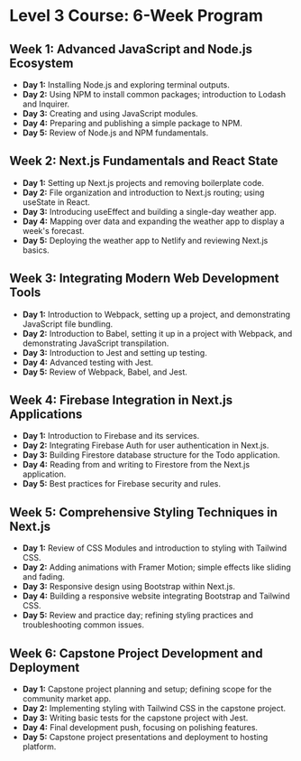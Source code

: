 # Level 3 Course: 6-Week Program

## Week 1: Advanced JavaScript and Node.js Ecosystem

- **Day 1:** Installing Node.js and exploring terminal outputs.
- **Day 2:** Using NPM to install common packages; introduction to Lodash and Inquirer.
- **Day 3:** Creating and using JavaScript modules.
- **Day 4:** Preparing and publishing a simple package to NPM.
- **Day 5:** Review of Node.js and NPM fundamentals.

## Week 2: Next.js Fundamentals and React State

- **Day 1:** Setting up Next.js projects and removing boilerplate code.
- **Day 2:** File organization and introduction to Next.js routing; using useState in React.
- **Day 3:** Introducing useEffect and building a single-day weather app.
- **Day 4:** Mapping over data and expanding the weather app to display a week's forecast.
- **Day 5:** Deploying the weather app to Netlify and reviewing Next.js basics.

## Week 3: Integrating Modern Web Development Tools

- **Day 1:** Introduction to Webpack, setting up a project, and demonstrating JavaScript file bundling.
- **Day 2:** Introduction to Babel, setting it up in a project with Webpack, and demonstrating JavaScript transpilation.
- **Day 3:** Introduction to Jest and setting up testing.
- **Day 4:** Advanced testing with Jest.
- **Day 5:** Review of Webpack, Babel, and Jest.

## Week 4: Firebase Integration in Next.js Applications

- **Day 1:** Introduction to Firebase and its services.
- **Day 2:** Integrating Firebase Auth for user authentication in Next.js.
- **Day 3:** Building Firestore database structure for the Todo application.
- **Day 4:** Reading from and writing to Firestore from the Next.js application.
- **Day 5:** Best practices for Firebase security and rules.

## Week 5: Comprehensive Styling Techniques in Next.js

- **Day 1:** Review of CSS Modules and introduction to styling with Tailwind CSS.
- **Day 2:** Adding animations with Framer Motion; simple effects like sliding and fading.
- **Day 3:** Responsive design using Bootstrap within Next.js.
- **Day 4:** Building a responsive website integrating Bootstrap and Tailwind CSS.
- **Day 5:** Review and practice day; refining styling practices and troubleshooting common issues.

## Week 6: Capstone Project Development and Deployment

- **Day 1:** Capstone project planning and setup; defining scope for the community market app.
- **Day 2:** Implementing styling with Tailwind CSS in the capstone project.
- **Day 3:** Writing basic tests for the capstone project with Jest.
- **Day 4:** Final development push, focusing on polishing features.
- **Day 5:** Capstone project presentations and deployment to hosting platform.
